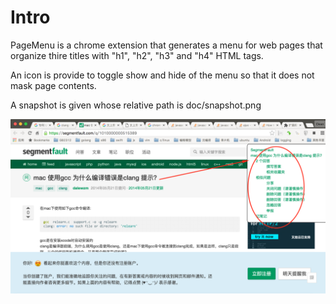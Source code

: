 Intro
=====

PageMenu is a chrome extension that generates a menu for web pages that organize thire titles with "h1", "h2", "h3" and "h4" HTML tags.

An icon is provide to toggle show and hide of the menu so that it does not mask page contents.

A snapshot is given whose relative path is doc/snapshot.png

![snapshot](./doc/snapshot.png)
